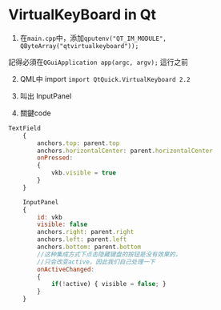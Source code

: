 # VirtualKeyBoard in Qt

1. 在`main.cpp`中，添加`qputenv("QT_IM_MODULE", QByteArray("qtvirtualkeyboard"));`

記得必須在`QGuiApplication app(argc, argv);` 這行之前

2.  QML中 import `import QtQuick.VirtualKeyboard 2.2`

3. 叫出 InputPanel 

4. 關鍵code

```QML
TextField
    {
        anchors.top: parent.top
        anchors.horizontalCenter: parent.horizontalCenter
        onPressed:
        {
            vkb.visible = true
        }
    }

    InputPanel
    {
        id: vkb
        visible: false
        anchors.right: parent.right
        anchors.left: parent.left
        anchors.bottom: parent.bottom
        //这种集成方式下点击隐藏键盘的按钮是没有效果的，
        //只会改变active，因此我们自己处理一下
        onActiveChanged:
        {
            if(!active) { visible = false; }
        }
    }
```


